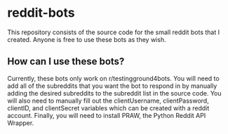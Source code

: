 # reddit-bots
This repository consists of the source code for the small reddit bots that I created. Anyone is free to use these bots as they wish.

## How can I use these bots?
Currently, these bots only work on r/testingground4bots. You will need to add all of the subreddits that you want the bot to respond in
by manually adding the desired subreddits to the subreddit list in the source code. You will also need to manually fill out the
clientUsername, clientPassword, clientID, and clientSecret variables which can be created with a reddit account. Finally, you will need to
install PRAW, the Python Reddit API Wrapper.
